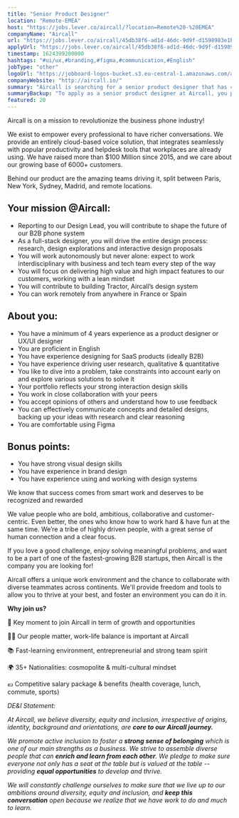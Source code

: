 ```yaml
---
title: "Senior Product Designer"
location: "Remote-EMEA"
host: "https://jobs.lever.co/aircall/?location=Remote%20-%20EMEA"
companyName: "Aircall"
url: "https://jobs.lever.co/aircall/45db38f6-ad1d-46dc-9d9f-d1598983e1bf"
applyUrl: "https://jobs.lever.co/aircall/45db38f6-ad1d-46dc-9d9f-d1598983e1bf/apply"
timestamp: 1624399200000
hashtags: "#ui/ux,#branding,#figma,#communication,#English"
jobType: "other"
logoUrl: "https://jobboard-logos-bucket.s3.eu-central-1.amazonaws.com/aircall"
companyWebsite: "http://aircall.io/"
summary: "Aircall is searching for a senior product designer that has 4 years experience as a product designer or UX/UI designer."
summaryBackup: "To apply as a senior product designer at Aircall, you preferably need to have some #ui/ux, #assembly, #css."
featured: 20
---
```


Aircall is on a mission to revolutionize the business phone industry!

We exist to empower every professional to have richer conversations. We provide an entirely cloud-based voice solution, that integrates seamlessly with popular productivity and helpdesk tools that workplaces are already using. We have raised more than $100 Million since 2015, and we care about our growing base of 6000+ customers.

Behind our product are the amazing teams driving it, split between Paris, New York, Sydney, Madrid, and remote locations.

## Your mission @Aircall:

*   Reporting to our Design Lead, you will contribute to shape the future of our B2B phone system
*   As a full-stack designer, you will drive the entire design process: research, design explorations and interactive design proposals
*   You will work autonomously but never alone: expect to work interdisciplinary with business and tech team every step of the way
*   You will focus on delivering high value and high impact features to our customers, working with a lean mindset 
*   You will contribute to building Tractor, Aircall’s design system
*   You can work remotely from anywhere in France or Spain

## About you:

*   You have a minimum of 4 years experience as a product designer or UX/UI designer
*   You are proficient in English
*   You have experience designing for SaaS products (ideally B2B)
*   You have experience driving user research, qualitative & quantitative 
*   You like to dive into a problem, take constraints into account early on and explore various solutions to solve it
*   Your portfolio reflects your strong interaction design skills
*   You work in close collaboration with your peers 
*   You accept opinions of others and understand how to use feedback
*   You can effectively communicate concepts and detailed designs, backing up your ideas with research and clear reasoning
*   You are comfortable using Figma

## Bonus points:

*   You have strong visual design skills
*   You have experience in brand design 
*   You have experience using and working with design systems

We know that success comes from smart work and deserves to be recognized and rewarded

We value people who are bold, ambitious, collaborative and customer-centric. Even better, the ones who know how to work hard & have fun at the same time. We’re a tribe of highly driven people, with a great sense of human connection and a clear focus. 

If you love a good challenge, enjoy solving meaningful problems, and want to be a part of one of the fastest-growing B2B startups, then Aircall is the company you are looking for!

Aircall offers a unique work environment and the chance to collaborate with diverse teammates across continents. We'll provide freedom and tools to allow you to thrive at your best, and foster an environment you can do it in.

**Why join us?**

🚀 Key moment to join Aircall in term of growth and opportunities

💆‍♀️ Our people matter, work-life balance is important at Aircall

📚 Fast-learning environment, entrepreneurial and strong team spirit

🌍 35+ Nationalities: cosmopolite & multi-cultural mindset

💶 Competitive salary package & benefits (health coverage, lunch, commute, sports)

_DE&I Statement:_ 

_At Aircall, we believe diversity, equity and inclusion, irrespective of origins, identity, background and orientations, are_ **_core to our Aircall journey._** 

_We promote active inclusion to foster a_ **_strong sense of belonging_** _which is one of our main strengths as a business. We strive to assemble diverse people that can_ **_enrich and learn from each other_**_. We pledge to make sure everyone not only has a seat at the table but is valued at the table -- providing_ **_equal opportunities_** _to develop and thrive._

_We will constantly challenge ourselves to make sure that we live up to our ambitions around diversity, equity and inclusion, and_ **_keep this conversation_** _open because we realize that we have work to do and much to learn._
